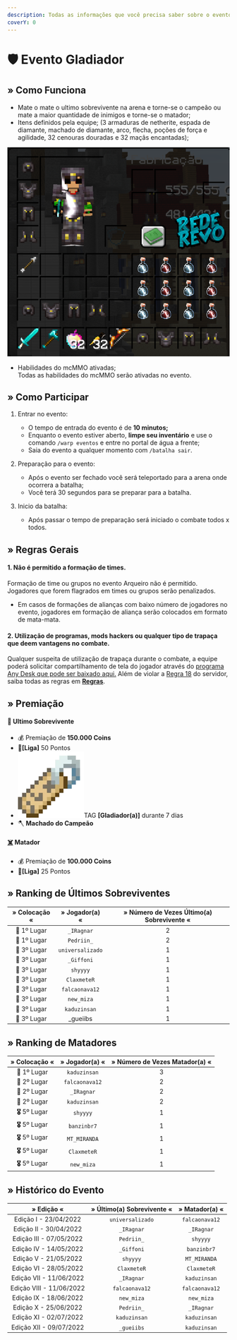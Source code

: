```yaml
---
description: Todas as informações que você precisa saber sobre o evento semanal Gladiador.
coverY: 0
---
```


# 🛡 Evento Gladiador

## » Como Funciona

* Mate o mate o ultimo sobrevivente na arena e torne-se o campeão ou mate a maior quantidade de inimigos e torne-se o matador;
* Itens definidos pela equipe; (3 armaduras de netherite, espada de diamante, machado de diamante, arco, flecha, poções de força e agilidade, 32 cenouras douradas e 32 maçãs encantadas);

![](<../../.gitbook/assets/image (10) (1).png>)

* Habilidades do mcMMO ativadas;\
  Todas as habilidades do mcMMO serão ativadas no evento.

## » Como Participar

1. Entrar no evento:
   * O tempo de entrada do evento é de **10 minutos;**
   * Enquanto o evento estiver aberto, **limpe seu inventário** e use o comando `/warp eventos` e entre no portal de água a frente;
   * Saia do evento a qualquer momento com `/batalha sair`.
2. Preparação para o evento:
   * Após o evento ser fechado você será teleportado para a arena onde ocorrera a batalha;
   * Você terá 30 segundos para se preparar para a batalha.&#x20;
3.  Inicio da batalha:

    * Após passar o tempo de preparação será iniciado o combate todos x todos.



## » Regras Gerais



#### 1. Não é permitido a formação de times.

Formação de time ou grupos no evento Arqueiro não é permitido. Jogadores que forem flagrados em times ou grupos serão penalizados.

* Em casos de formações de alianças com baixo número de jogadores no evento, jogadores em formação de aliança serão colocados em formato de mata-mata.

#### **2. Utilização de programas, mods hackers ou qualquer tipo de trapaça que deem vantagens no combate.**

Qualquer suspeita de utilização de trapaça durante o combate, a equipe poderá solicitar compartilhamento de tela do jogador através do [programa Any Desk que pode ser baixado aqui.](https://anydesk.com/pt/downloads) Além de violar a [Regra 18](https://wiki.rederevo.com/regras/jogabilidade#01-7) do servidor, saiba todas as regras em [**Regras**](../../regras/).

## » Premiação

#### 🥇 **Ultimo Sobrevivente**

* 💰 Premiação de **150.000 Coins**
* 💎**\[Liga]** 50 Pontos
* <img src="../../.gitbook/assets/image (14) (1).png" alt="" data-size="line">TAG **\[Gladiador(a)]** durante 7 dias
* 🪓 **Machado do Campeão**

#### [☠️](https://emojipedia.org/skull-and-crossbones/) **Matador**

* 💰 Premiação de **100.000 Coins**
* 💎**\[Liga]** 25 Pontos

## » Ranking de Últimos Sobreviventes

| » Colocação « |  » Jogador(a) «  | » Número de Vezes Último(a) Sobrevivente « |
| :-----------: | :--------------: | :----------------------------------------: |
|  🥇 1º Lugar  |    `_IRagnar`    |                      2                     |
|  🥇 1º Lugar  |    `Pedriin_`    |                      2                     |
|  🥉 3º Lugar  | `universalizado` |                      1                     |
|  🥉 3º Lugar  |    `_Giffoni`    |                      1                     |
|  🥉 3º Lugar  |     `shyyyy`     |                      1                     |
|  🥉 3º Lugar  |    `ClaxmeteR`   |                      1                     |
|  🥉 3º Lugar  |  `falcaonava12`  |                      1                     |
|  🥉 3º Lugar  |    `new_miza`    |                      1                     |
|  🥉 3º Lugar  |   `kaduzinsan`   |                      1                     |
|  🥉 3º Lugar  |     \_gueiibs    |                      1                     |

## » Ranking de Matadores

|  » Colocação «  | » Jogador(a) « | » Número de Vezes Matador(a) « |
| :-------------: | :------------: | :----------------------------: |
|   🥇 1º Lugar   |  `kaduzinsan`  |                3               |
|   🥈 2º Lugar   | `falcaonava12` |                2               |
|   🥈 2º Lugar   |   `_IRagnar`   |                2               |
|   🥈 2º Lugar   |  `kaduzinsan`  |                2               |
| **🎖** 5º Lugar |    `shyyyy`    |                1               |
| **🎖** 5º Lugar |   `banzinbr7`  |                1               |
| **🎖** 5º Lugar |  `MT_MIRANDA`  |                1               |
| **🎖** 5º Lugar |   `ClaxmeteR`  |                1               |
| **🎖** 5º Lugar |   `new_miza`   |                1               |

## » Histórico do Evento

|        » Edição «        | » Último(a) Sobrevivente « | » Matador(a) « |
| :----------------------: | :------------------------: | :------------: |
|   Edição I - 23/04/2022  |      `universalizado`      | `falcaonava12` |
|  Edição II - 30/04/2022  |         `_IRagnar`         |   `_IRagnar`   |
|  Edição III - 07/05/2022 |         `Pedriin_`         |    `shyyyy`    |
|  Edição IV - 14/05/2022  |         `_Giffoni`         |   `banzinbr7`  |
|   Edição V - 21/05/2022  |          `shyyyy`          |  `MT_MIRANDA`  |
|  Edição VI - 28/05/2022  |         `ClaxmeteR`        |   `ClaxmeteR`  |
|  Edição VII - 11/06/2022 |         `_IRagnar`         |  `kaduzinsan`  |
| Edição VIII - 11/06/2022 |       `falcaonava12`       | `falcaonava12` |
|  Edição IX - 18/06/2022  |         `new_miza`         |   `new_miza`   |
|   Edição X - 25/06/2022  |         `Pedriin_`         |   `_IRagnar`   |
|  Edição XI - 02/07/2022  |        `kaduzinsan`        |  `kaduzinsan`  |
|  Edição XII - 09/07/2022 |         `_gueiibs`         |  `kaduzinsan`  |

